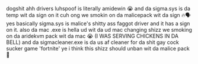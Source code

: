 dogshit ahh drivers luhspoof is literally amidewin 😭 and da sigma.sys is da temp wit da sign on it cuh ong we smokin on da malicepack wit da sign 🔥🗣️
yes basically sigma.sys is malice's shitty ass faggot driver and it has a sign on it.
also da mac .exe is hella ud wit da ud mac changing shizz we smoking on da aridekvm pack wit da mac 😭 (I WAS SERVING CHICKENS IN DA BELL) and da sigmacleaner.exe is da us af cleaner for da shit gay cock sucker game 'fortnite' ye i think this shizz should unban wit da malice pack 🤑
